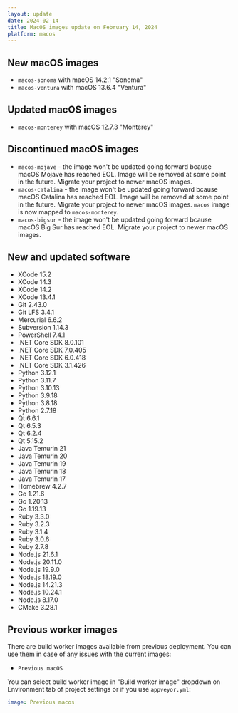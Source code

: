 ```yaml
---
layout: update
date: 2024-02-14
title: MacOS images update on February 14, 2024
platform: macos
---
```


## New macOS images

* `macos-sonoma` with macOS 14.2.1 "Sonoma"
* `macos-ventura` with macOS 13.6.4 "Ventura"

## Updated macOS images

* `macos-monterey` with macOS 12.7.3 "Monterey"

## Discontinued macOS images

* `macos-mojave` - the image won't be updated going forward bcause macOS Mojave has reached EOL. Image will be removed at some point in the future. Migrate your project to newer macOS images.
* `macos-catalina` - the image won't be updated going forward bcause macOS Catalina has reached EOL. Image will be removed at some point in the future. Migrate your project to newer macOS images. `macos` image is now mapped to `macos-monterey`.
* `macos-bigsur` - the image won't be updated going forward bcause macOS Big Sur has reached EOL. Migrate your project to newer macOS images.

## New and updated software

* XCode 15.2
* XCode 14.3
* XCode 14.2
* XCode 13.4.1
* Git 2.43.0
* Git LFS 3.4.1
* Mercurial 6.6.2
* Subversion 1.14.3
* PowerShell 7.4.1
* .NET Core SDK 8.0.101
* .NET Core SDK 7.0.405
* .NET Core SDK 6.0.418
* .NET Core SDK 3.1.426
* Python 3.12.1
* Python 3.11.7
* Python 3.10.13
* Python 3.9.18
* Python 3.8.18
* Python 2.7.18
* Qt 6.6.1
* Qt 6.5.3
* Qt 6.2.4
* Qt 5.15.2
* Java Temurin 21
* Java Temurin 20
* Java Temurin 19
* Java Temurin 18
* Java Temurin 17
* Homebrew 4.2.7
* Go 1.21.6
* Go 1.20.13
* Go 1.19.13
* Ruby 3.3.0
* Ruby 3.2.3
* Ruby 3.1.4
* Ruby 3.0.6
* Ruby 2.7.8
* Node.js 21.6.1
* Node.js 20.11.0
* Node.js 19.9.0
* Node.js 18.19.0
* Node.js 14.21.3
* Node.js 10.24.1
* Node.js 8.17.0
* CMake 3.28.1

## Previous worker images

There are build worker images available from previous deployment. You can use them in case of any issues with the current images:

* `Previous macOS`

You can select build worker image in "Build worker image" dropdown on Environment tab of project settings or if you use `appveyor.yml`:

```yaml
image: Previous macos
```
